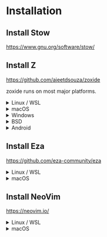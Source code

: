 # Installation

## Install Stow

https://www.gnu.org/software/stow/

## Install Z

https://github.com/ajeetdsouza/zoxide

zoxide runs on most major platforms.

   <details>
   <summary>Linux / WSL</summary>

> The recommended way to install zoxide is via the install script:
>
> ```sh
> curl -sSfL https://raw.githubusercontent.com/ajeetdsouza/zoxide/main/install.sh | sh
> ```
>
> Or, you can use a package manager:
>
> | Distribution        | Repository              | Instructions                                                                                          |
> | ------------------- | ----------------------- | ----------------------------------------------------------------------------------------------------- |
> | **_Any_**           | **[crates.io]**         | `cargo install zoxide --locked`                                                                       |
> | _Any_               | [asdf]                  | `asdf plugin add zoxide https://github.com/nyrst/asdf-zoxide.git` <br /> `asdf install zoxide latest` |
> | _Any_               | [conda-forge]           | `conda install -c conda-forge zoxide`                                                                 |
> | _Any_               | [guix]                  | `guix install zoxide`                                                                                 |
> | _Any_               | [Linuxbrew]             | `brew install zoxide`                                                                                 |
> | _Any_               | [nixpkgs]               | `nix-env -iA nixpkgs.zoxide`                                                                          |
> | Alpine Linux 3.13+  | [Alpine Linux Packages] | `apk add zoxide`                                                                                      |
> | Arch Linux          | [Arch Linux Extra]      | `pacman -S zoxide`                                                                                    |
> | CentOS 7+           | [Copr]                  | `dnf copr enable atim/zoxide` <br /> `dnf install zoxide`                                             |
> | ~Debian 11+~[^1]    | ~[Debian Packages]~     | ~`apt install zoxide`~                                                                                |
> | Devuan 4.0+         | [Devuan Packages]       | `apt install zoxide`                                                                                  |
> | Exherbo Linux       | [Exherbo packages]      | `cave resolve -x repository/rust` <br /> `cave resolve -x zoxide`                                     |
> | Fedora 32+          | [Fedora Packages]       | `dnf install zoxide`                                                                                  |
> | Gentoo              | [Gentoo Packages]       | `emerge app-shells/zoxide`                                                                            |
> | Manjaro             |                         | `pacman -S zoxide`                                                                                    |
> | openSUSE Tumbleweed | [openSUSE Factory]      | `zypper install zoxide`                                                                               |
> | ~Parrot OS~[^1]     |                         | ~`apt install zoxide`~                                                                                |
> | ~Raspbian 11+~[^1]  | ~[Raspbian Packages]~   | ~`apt install zoxide`~                                                                                |
> | Rhino Linux         | [Pacstall Packages]     | `pacstall -I zoxide-deb`                                                                              |
> | Slackware 15.0+     | [SlackBuilds]           | [Instructions][slackbuilds-howto]                                                                     |
> | Solus               | [Solus Packages]        | `eopkg install zoxide`                                                                                |
> | ~Ubuntu 21.04+~[^1] | ~[Ubuntu Packages]~     | ~`apt install zoxide`~                                                                                |
> | Void Linux          | [Void Linux Packages]   | `xbps-install -S zoxide`                                                                              |

   </details>

   <details>
   <summary>macOS</summary>

> To install zoxide, use a package manager:
>
> | Repository      | Instructions                                                                                          |
> | --------------- | ----------------------------------------------------------------------------------------------------- |
> | **[crates.io]** | `cargo install zoxide --locked`                                                                       |
> | **[Homebrew]**  | `brew install zoxide`                                                                                 |
> | [asdf]          | `asdf plugin add zoxide https://github.com/nyrst/asdf-zoxide.git` <br /> `asdf install zoxide latest` |
> | [conda-forge]   | `conda install -c conda-forge zoxide`                                                                 |
> | [MacPorts]      | `port install zoxide`                                                                                 |
> | [nixpkgs]       | `nix-env -iA nixpkgs.zoxide`                                                                          |
>
> Or, run this command in your terminal:
>
> ```sh
> curl -sSfL https://raw.githubusercontent.com/ajeetdsouza/zoxide/main/install.sh | sh
> ```

   </details>

   <details>
   <summary>Windows</summary>

> zoxide works with PowerShell, as well as shells running in Cygwin, Git
> Bash, and MSYS2.
>
> The recommended way to install zoxide is via `winget`:
>
> ```sh
> winget install ajeetdsouza.zoxide
> ```
>
> Or, you can use an alternative package manager:
>
> | Repository      | Instructions                          |
> | --------------- | ------------------------------------- |
> | **[crates.io]** | `cargo install zoxide --locked`       |
> | [Chocolatey]    | `choco install zoxide`                |
> | [conda-forge]   | `conda install -c conda-forge zoxide` |
> | [Scoop]         | `scoop install zoxide`                |
>
> If you're using Cygwin, Git Bash, or MSYS2, you can also use the install script:
>
> ```sh
> curl -sSfL https://raw.githubusercontent.com/ajeetdsouza/zoxide/main/install.sh | sh
> ```

   </details>

   <details>
   <summary>BSD</summary>

> To install zoxide, use a package manager:
>
> | Distribution  | Repository      | Instructions                    |
> | ------------- | --------------- | ------------------------------- |
> | **_Any_**     | **[crates.io]** | `cargo install zoxide --locked` |
> | DragonFly BSD | [DPorts]        | `pkg install zoxide`            |
> | FreeBSD       | [FreshPorts]    | `pkg install zoxide`            |
> | NetBSD        | [pkgsrc]        | `pkgin install zoxide`          |
>
> Or, run this command in your terminal:
>
> ```sh
> curl -sS https://raw.githubusercontent.com/ajeetdsouza/zoxide/main/install.sh | bash
> ```

   </details>

   <details>
   <summary>Android</summary>

> To install zoxide, use a package manager:
>
> | Repository | Instructions         |
> | ---------- | -------------------- |
> | [Termux]   | `pkg install zoxide` |
>
> Or, run this command in your terminal:
>
> ```sh
> curl -sS https://raw.githubusercontent.com/ajeetdsouza/zoxide/main/install.sh | bash
> ```

   </details>

## Install Eza

https://github.com/eza-community/eza

   <details>
   <summary>Linux / WSL</summary>

> | Distribution | Repository         | Instructions        |
> | ------------ | ------------------ | ------------------- |
> | **_Any_**    | **[crates.io]**    | `cargo install eza` |
> | _Any_        | [Linuxbrew]        | `brew install eza`  |
> | _Any_        | [nixpkgs]          | `nix-env -iA eza`   |
> | Arch Linux   | [Arch Linux Extra] | `pacman -S eza`     |
> | Manjaro      |                    | `pacman -S eza`     |

   </details>

   <details>
   <summary>macOS</summary>

> To install eza, use a package manager:
>
> | Repository      | Instructions        |
> | --------------- | ------------------- |
> | **[crates.io]** | `cargo install eza` |
> | **[Homebrew]**  | `brew install eza`  |
> | [MacPorts]      | `port install eza`  |
> | [nixpkgs]       | `nix-env -iA eza`   |

   </details>

## Install NeoVim

https://neovim.io/

   <details>
   <summary>Linux / WSL</summary>

> | Distribution | Repository         | Instructions                  |
> | ------------ | ------------------ | ----------------------------- |
> | Arch Linux   | [Arch Linux Extra] | `pacman -S neovim`            |
> | Manjaro      |                    | `pacman -S neovim`            |
> | Ubuntu       |                    | `sudo apt-get install neovim` |

   </details>

   <details>
   <summary>macOS</summary>

> To install NeoVim, use a package manager:
>
> | Repository     | Instructions          |
> | -------------- | --------------------- |
> | **[Homebrew]** | `brew install neovim` |
> | [MacPorts]     | `port install neovim` |

   </details>

